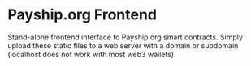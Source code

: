 # Payship.org Frontend
Stand-alone frontend interface to Payship.org smart contracts. Simply upload these static files to a web server with a domain or subdomain (localhost does not work with most web3 wallets).
